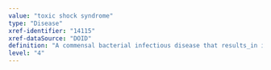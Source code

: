 ```yaml
---
value: "toxic shock syndrome"
type: "Disease"
xref-identifier: "14115"
xref-dataSource: "DOID"
definition: "A commensal bacterial infectious disease that results_in infection, has_material_basis_in Streptococcus pyogenes or has_material_basis_in Staphylococcus aureus , which produce toxins that are absorbed systemically and produce the systemic manifestations. The infection has_symptom fever, has_symptom rash, has_symptom hypotension, has_symptom multiorgan failure, has_symptom desquamation, has_symptom vomiting, has_symptom diarrhea, has_symptom headache, and has_symptom nonfocal neurologic abnormalities."
level: "4"
---
```

